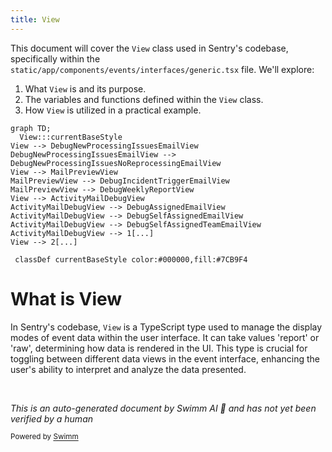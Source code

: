 ```yaml
---
title: View
---
```

This document will cover the `View` class used in Sentry's codebase, specifically within the `static/app/components/events/interfaces/generic.tsx` file. We'll explore:

1. What `View` is and its purpose.
2. The variables and functions defined within the `View` class.
3. How `View` is utilized in a practical example.

```mermaid
graph TD;
  View:::currentBaseStyle
View --> DebugNewProcessingIssuesEmailView
DebugNewProcessingIssuesEmailView --> DebugNewProcessingIssuesNoReprocessingEmailView
View --> MailPreviewView
MailPreviewView --> DebugIncidentTriggerEmailView
MailPreviewView --> DebugWeeklyReportView
View --> ActivityMailDebugView
ActivityMailDebugView --> DebugAssignedEmailView
ActivityMailDebugView --> DebugSelfAssignedEmailView
ActivityMailDebugView --> DebugSelfAssignedTeamEmailView
ActivityMailDebugView --> 1[...]
View --> 2[...]

 classDef currentBaseStyle color:#000000,fill:#7CB9F4
```

# What is View

In Sentry's codebase, `View` is a TypeScript type used to manage the display modes of event data within the user interface. It can take values 'report' or 'raw', determining how data is rendered in the UI. This type is crucial for toggling between different data views in the event interface, enhancing the user's ability to interpret and analyze the data presented.

&nbsp;

*This is an auto-generated document by Swimm AI 🌊 and has not yet been verified by a human*

<SwmMeta version="3.0.0" repo-id="Z2l0aHViJTNBJTNBc2VudHJ5JTNBJTNBZ2V0c2VudHJ5" repo-name="sentry"><sup>Powered by [Swimm](/)</sup></SwmMeta>
